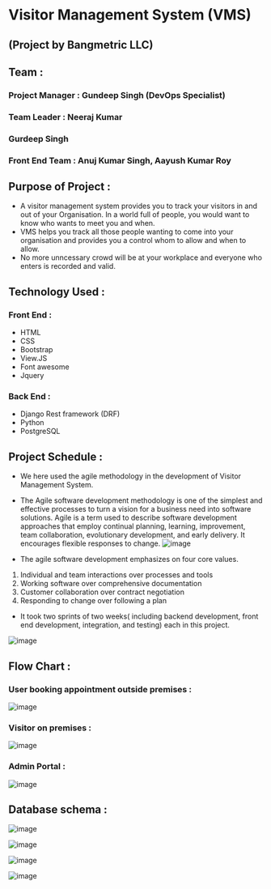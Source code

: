 # Visitor Management System (VMS)
## (Project by Bangmetric LLC)
## Team :
### Project Manager : Gundeep Singh (DevOps Specialist)
### Team Leader : Neeraj Kumar
### Gurdeep Singh
### Front End Team : Anuj Kumar Singh, Aayush Kumar Roy
## Purpose of Project :
* A visitor management system provides you to track your visitors in and out of your Organisation. In a world full of people, you would want to know who wants to meet you and when.
* VMS helps you track all those people wanting to come into your organisation and provides you a control whom to allow and when to allow.
* No more unncessary crowd will be at your workplace and everyone who enters is recorded and valid.

## Technology Used :
### Front End :
* HTML 
* CSS 
* Bootstrap
* View.JS
* Font awesome
* Jquery

### Back End :
* Django Rest framework (DRF)
* Python
* PostgreSQL

## Project Schedule :
* We here used the agile methodology in the development of Visitor Management System.
* The Agile software development methodology is one of the simplest and effective processes to turn a vision for a business need into software solutions. Agile is a term used to describe software development approaches that employ continual planning, learning, improvement, team collaboration, evolutionary development, and early delivery. It encourages flexible responses to change.
![image](https://user-images.githubusercontent.com/54369528/109427241-7b83be00-7a17-11eb-9e20-b32235fd51b2.png)

* The agile software development emphasizes on four core values.

1. Individual and team interactions over processes and tools
2. Working software over comprehensive documentation
3. Customer collaboration over contract negotiation
4. Responding to change over following a plan

* It took two sprints of two weeks( including backend development, front end development, integration, and testing) each in this project.

![image](https://user-images.githubusercontent.com/54369528/109428654-ef28c980-7a1d-11eb-9cb2-263a444f191a.png)


## Flow Chart :
### User booking appointment outside premises :
![image](https://user-images.githubusercontent.com/54369528/109418006-123a8580-79ec-11eb-9af5-91a51d9cf32b.png)

### Visitor on premises : 
![image](https://user-images.githubusercontent.com/54369528/109418027-254d5580-79ec-11eb-83bb-2ca0ee9d6f4c.png)

### Admin Portal :
![image](https://user-images.githubusercontent.com/54369528/109418039-3eee9d00-79ec-11eb-8746-a7919c636f31.png)

## Database schema :
![image](https://user-images.githubusercontent.com/54369528/109427137-f4364a80-7a16-11eb-8eb8-0921d73f59bb.png)

![image](https://user-images.githubusercontent.com/54369528/109417939-bf60ce00-79eb-11eb-80e6-155d45ba0558.png)

![image](https://user-images.githubusercontent.com/54369528/109417931-b53ecf80-79eb-11eb-87f7-7bd69fd85250.png)

![image](https://user-images.githubusercontent.com/54369528/109417920-a0623c00-79eb-11eb-98ac-a414c3de9dfe.png)


